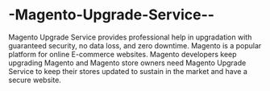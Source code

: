 # -Magento-Upgrade-Service--
Magento Upgrade Service provides professional help in upgradation with guaranteed security, no data loss, and zero downtime.  Magento is a popular platform for online E-commerce websites. Magento developers keep upgrading Magento and Magento store owners need Magento Upgrade Service to keep their stores updated to sustain in the market and have a secure website.
